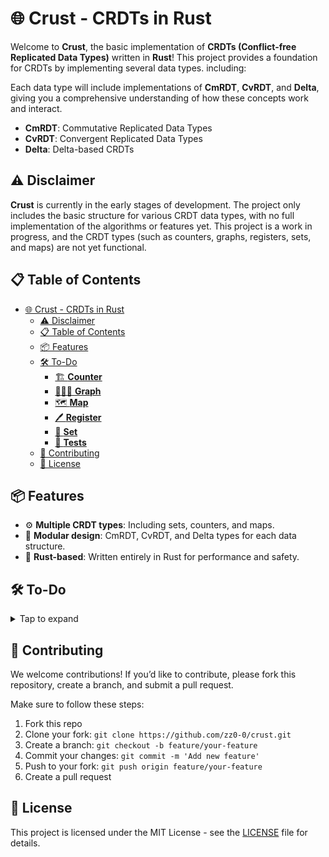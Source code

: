 # 🌐 Crust - CRDTs in Rust

Welcome to **Crust**, the basic implementation of **CRDTs (Conflict-free Replicated Data Types)** written in **Rust**! This project provides a foundation for CRDTs by implementing several data types. including:

Each data type will include implementations of **CmRDT**, **CvRDT**, and **Delta**, giving you a comprehensive understanding of how these concepts work and interact.

- **CmRDT**: Commutative Replicated Data Types
- **CvRDT**: Convergent Replicated Data Types
- **Delta**: Delta-based CRDTs

## ⚠️ Disclaimer

**Crust** is currently in the early stages of development. The project only includes the basic structure for various CRDT data types, with no full implementation of the algorithms or features yet. This project is a work in progress, and the CRDT types (such as counters, graphs, registers, sets, and maps) are not yet functional.

## 📋 Table of Contents

- [🌐 Crust - CRDTs in Rust](#-crust---crdts-in-rust)
  - [⚠️ Disclaimer](#️-disclaimer)
  - [📋 Table of Contents](#-table-of-contents)
  - [📦 Features](#-features)
  - [🛠️ To-Do](#️-to-do)
    - [🏗️ **Counter**](#️-counter)
    - [🧑‍🤝‍🧑 **Graph**](#-graph)
    - [🗺️ **Map**](#️-map)
    - [🖊️ **Register**](#️-register)
    - [🛑 **Set**](#-set)
    - [🧪 **Tests**](#-tests)
  - [🤝 Contributing](#-contributing)
  - [📄 License](#-license)

## 📦 Features

- ⚙️ **Multiple CRDT types**: Including sets, counters, and maps.
- 🧩 **Modular design**: CmRDT, CvRDT, and Delta types for each data structure.
- 🦀 **Rust-based**: Written entirely in Rust for performance and safety.

## 🛠️ To-Do

<details> <summary>Tap to expand</summary>

### 🏗️ **Counter**

- [x] **GCounter**: Implement a grow-only counter.
- [x] **PNCounter**: Implement a positive-negative counter.

### 🧑‍🤝‍🧑 **Graph**

- [ ] **AWGraph**: Implement an add-wins graph.
- [ ] **GGraph**: Implement a grow-only graph.
- [ ] **ORGraph**: Implement an observed-remove graph.
- [ ] **TPGraph**: Implement a 2-phase graph.

### 🗺️ **Map**

- [ ] Implement a **Map** CRDT.

### 🖊️ **Register**

- [ ] **LWWRegister**: Implement a last-write-wins register.
- [ ] **MVRegister**: Implement a multi-value register.

### 🛑 **Set**

- [ ] **AWSet**: Implement an add-wins set.
- [ ] **GSet**: Implement a grow-only set.
- [ ] **ORSet**: Implement an observed-remove set.
- [ ] **RWSet**: Implement a read-write set.
- [ ] **TPSet**: Implement a two-phase set.

### 🧪 **Tests**

- [ ] Write unit tests for **GCounter**.
- [ ] Write unit tests for **PNCounter**.
- [ ] Write unit tests for **AWGraph**.
- [ ] Write unit tests for **GGraph**.
- [ ] Write unit tests for **ORGraph**.
- [ ] Write unit tests for **TPGraph**.
- [ ] Write unit tests for **Map**.
- [ ] Write unit tests for **LWWRegister**.
- [ ] Write unit tests for **MVRegister**.
- [ ] Write unit tests for **AWSet**.
- [ ] Write unit tests for **GSet**.
- [ ] Write unit tests for **ORSet**.
- [ ] Write unit tests for **RWSet**.
- [ ] Write unit tests for **TPSet**.

### Docker

```dockerfile
docker build -f crust-http/Dockerfile -t crust-http .
```

</details>

## 🤝 Contributing

We welcome contributions! If you’d like to contribute, please fork this repository, create a branch, and submit a pull request.

Make sure to follow these steps:

1. Fork this repo
2. Clone your fork: `git clone https://github.com/zz0-0/crust.git`
3. Create a branch: `git checkout -b feature/your-feature`
4. Commit your changes: `git commit -m 'Add new feature'`
5. Push to your fork: `git push origin feature/your-feature`
6. Create a pull request

## 📄 License

This project is licensed under the MIT License - see the [LICENSE](../LICENSE) file for details.
